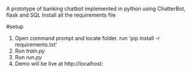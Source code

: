 A prototype of banking chatbot implemented in python using ChatterBot, flask and SQL
Install all the requirements file

#setup
 1. Open command prompt and locate folder. run 'pip install -r requirements.txt'
 2. Run *train.py*
 3. Run *run.py*
 4. Demo will be live at http://localhost:
